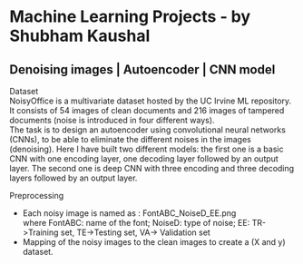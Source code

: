 # Machine Learning Projects - by Shubham Kaushal

## Denoising images | Autoencoder | CNN model
Dataset <br>
NoisyOffice is a multivariate dataset hosted by the UC Irvine ML repository. It consists of 54 images of clean documents and 216 images of tampered documents (noise is introduced in four different ways). <br>
The task is to design an autoencoder using convolutional neural networks (CNNs), to be able to eliminate the different noises in the images (denoising). Here I have built two different models: the first one is a basic CNN with one encoding layer, one decoding layer followed by an output layer. The second one is deep CNN with three encoding and three decoding layers followed by an output layer.

Preprocessing <br>
<ul>
  <li>Each noisy image is named as :	FontABC_NoiseD_EE.png <br>
where FontABC: name of the font; NoiseD: type of noise; EE: TR->Training set, TE->Testing set, VA-> Validation set
  <li>Mapping of the noisy images to the clean images to create a (X and y) dataset.
</ul>
